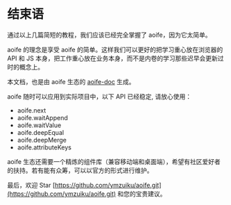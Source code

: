 # 结束语

通过以上几篇简短的教程，我们应该已经完全掌握了 aoife，因为它太简单。

aoife 的理念是享受 aoife 的简单。这样我们可以更好的把学习重心放在浏览器的 API 和 JS 本身，把工作重心放在业务本身，而不是内卷的学习那些迟早会更新过时的概念上。

本文档，也是由 aoife 生态的 [aoife-doc](https://github.com/ymzuiku/aoife-doc.git) 生成。

aoife 随时可以应用到实际项目中，以下 API 已经稳定, 请放心使用：

- aoife.next
- aoife.waitAppend
- aoife.waitValue
- aoife.deepEqual
- aoife.deepMerge
- aoife.attributeKeys

aoife 生态还需要一个精炼的组件库（兼容移动端和桌面端），希望有社区爱好者的扶持。若有能有众筹，可以以官方的形式进行维护。

最后，欢迎 Star [https://github.com/ymzuiku/aoife.git](https://github.com/ymzuiku/aoife.git) 和您的宝贵建议。
